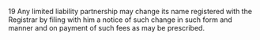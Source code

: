 19
Any limited liability partnership may change its name registered with the Registrar by filing with him a notice of such change in such form and manner and on payment of such fees as may be prescribed.
